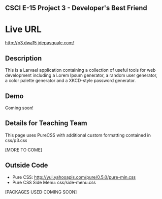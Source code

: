 ## CSCI E-15 Project 3 - Developer's Best Friend

# Live URL
http://p3.dwa15.jdepasquale.com/

## Description

This is a Larvael application containing a collection of useful tools for web development including a Lorem Ipsum generator, a random user generator, a color palette generator and a XKCD-style password generator.  

## Demo

Coming soon!

## Details for Teaching Team

This page uses PureCSS with additional custom formatting contained in css/p3.css

[MORE TO COME]

## Outside Code
* Pure CSS: http://yui.yahooapis.com/pure/0.5.0/pure-min.css
* Pure CSS Side Menu: css/side-menu.css

[PACKAGES USED COMING SOON]
